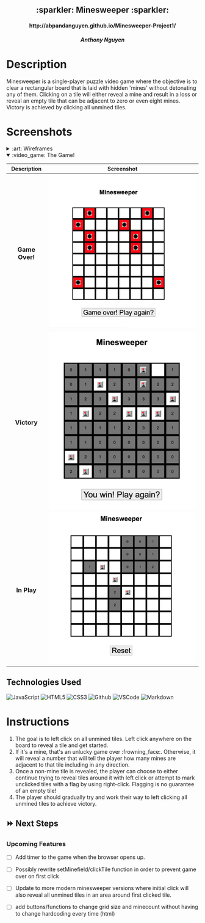 <div align="center">
   <h2>:sparkler: Minesweeper :sparkler:</h2>
   <h4>http://abpandanguyen.github.io/Minesweeper-Project1/</h4>
   <h5>Anthony Nguyen</h5>                             
</div>

<h1>Description</h1>
<p>Minesweeper is a single-player puzzle video game where the objective is to clear a rectangular board that is laid with hidden 'mines' without detonating any of them. Clicking on a tile will either reveal a mine and result in a loss or reveal an empty tile that can be adjacent to zero or even eight mines. Victory is achieved by clicking all unmined tiles.</p>

<h1>Screenshots</h1>

<details>
<summary> :art: Wireframes</summary>

| Description | Screenshot |
|------------ | ------------|
| <h3 align="center">Initial Blueprint</h3> | <img src="https://github.com/abpandanguyen/Minesweeper-Project1/blob/main/wireframe/wireframe.jpeg" width="500"/>
</details>

<details open>
<summary> :video_game: The Game!</summary>

| Description | Screenshot |
|------------ | ------------|
| <h3 align="center">Game Over!</h3> | <img src="https://github.com/abpandanguyen/Minesweeper-Project1/blob/main/screenshots/GameOver.png" width="500"/> |
| <h3 align="center">Victory</h3> | <img src="https://github.com/abpandanguyen/Minesweeper-Project1/blob/main/screenshots/Victory.png" width="500"/> |
| <h3 align="center">In Play</h3> | <img src="https://github.com/abpandanguyen/Minesweeper-Project1/blob/main/screenshots/InPlay.png" width="500"/> |
</details>

## Technologies Used 

![JavaScript](https://img.shields.io/badge/-JavaScript-333?style=flat&logo=javascript) 
![HTML5](https://img.shields.io/badge/-HTML5-333?style=flat&logo=html5)
![CSS3](https://img.shields.io/badge/-CSS-333?style=flat&logo=css3)
![Github](https://img.shields.io/badge/-GitHub-333?style=flat&logo=github)
![VSCode](https://img.shields.io/badge/-VS_Code-333?style=flat&logo=visualstudio)
![Markdown](https://img.shields.io/badge/-Markdown-333?style=flat&logo=markdown)

<h1>Instructions</h1>

<ol>
<li>The goal is to left click on all unmined tiles. Left click anywhere on the board to reveal a tile and get started.</li>
<li>If it's a mine, that's an unlucky game over :frowning_face:. Otherwise, it will reveal a number that will tell the player how many mines are adjacent to that tile including in any direction.</li>
<li>Once a non-mine tile is revealed, the player can choose to either continue trying to reveal tiles around it with left click or attempt to mark unclicked tiles with a flag by using right-click. Flagging is no guarantee of an empty tile!</li>
<li>The player should gradually try and work their way to left clicking all unmined tiles to achieve victory.</li>
</ol>

## :fast_forward: Next Steps   

### Upcoming Features

- [ ] Add timer to the game when the browser opens up.

- [ ] Possibly rewrite setMinefield/clickTile function in order to prevent game over on first click 

- [ ] Update to more modern minesweeper versions where initial click will also reveal all unmined tiles in an area around first clicked tile.

- [ ] add buttons/functions to change grid size and minecount without having to change hardcoding every time (html) 

